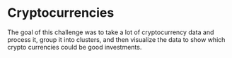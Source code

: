 # Cryptocurrencies

The goal of this challenge was to take a lot of cryptocurrency data and process it, group it into clusters, and then visualize the data to show which crypto currencies could be good investments.